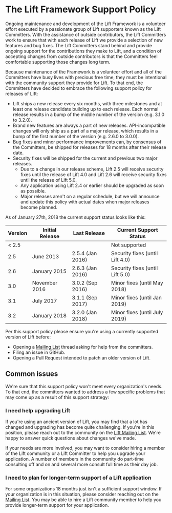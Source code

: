 # The Lift Framework Support Policy

Ongoing maintenance and development of the Lift Framework is a volunteer effort executed by a
passionate group of Lift supporters known as the Lift Committers. With the assistance of
outside contributors, the Lift Committers work to ensure that with each release of Lift we provide
a selection of new features and bug fixes. The Lift Committers stand behind and provide ongoing
support for the contributions they make to Lift, and a condition of accepting changes from outside
contributors is that the Committers feel comfortable supporting those changes long term.

Because maintenance of the Framework is a  volunteer effort and all of the Committers have busy
lives with precious free time, they must be intentional with the community support they provide for
Lift. To that end, the Committers have decided to embrace the following support policy for releases
of Lift:

* Lift ships a new release every six months, with three milestones and at least one release
  candidate building up to each release. Each normal release results in a bump of the middle number
  of the version (e.g. 3.1.0 to 3.2.0).
* Brand new features are always a part of new releases. API-incompatible changes will only ship as a
  part of a major release, which results in a bump of the first number of the version (e.g. 2.6.0 to
  3.0.0).
* Bug fixes and minor performance improvements can, by consensus of the Committers, be shipped for
  releases for 18 months after their release date.
* Security fixes will be shipped for the current and previous two major releases.
  * Due to a change in our release scheme, Lift 2.5 will receive security fixes until the release
  of Lift 4.0 and Lift 2.6 will receive security fixes until the release of Lift 5.0.
  * Any application using Lift 2.4 or earlier should be upgraded as soon as possible.
  * Major releases aren't on a regular schedule, but we will announce and update this policy with
  actual dates when major releases become planned.

As of January 27th, 2018 the current support status looks like this:

|Version  |Initial Release  | Last Release     | Current Support Status          |
|---------|-----------------|------------------|---------------------------------|
|< 2.5    |                 |                  | Not supported                   |
|2.5      |June 2013        | 2.5.4 (Jan 2016) | Security fixes (until Lift 4.0) |
|2.6      |January 2015     | 2.6.3 (Jan 2016) | Security fixes (until Lift 5.0) |
|3.0      |November 2016    | 3.0.2 (Sep 2016) | Minor fixes (until May 2018)    |
|3.1      |July 2017        | 3.1.1 (Sep 2017) | Minor fixes (until Jan 2019)    |
|3.2      |January 2018     | 3.2.0 (Jan 2018) | Minor fixes (until July 2019)   |

Per this support policy please ensure you're using a currently supported version of Lift before:

* Opening a [Mailing List][ml] thread asking for help from the committers.
* Filing an issue in GitHub.
* Opening a Pull Request intended to patch an older version of Lift.

## Common issues

We're sure that this support policy won't meet every organization's needs. To that end, the
committers wanted to address a few specific problems that may come up as a result of this support
strategy:

### I need help upgrading Lift

If you're using an ancient version of Lift, you may find that a lot has changed and upgrading has
become quite challenging. If you're in this position, please reach out to the community on the
[Lift Mailing List][ml]. We're happy to answer quick questions about changes we've made.

If your needs are more involved, you may want to consider hiring a member of the Lift community
or a Lift Committer to help you upgrade your application. A number of members in the community do
part-time consulting off and on and several more consult full time as their day job.

### I need to plan for longer-term support of a Lift application

For some organizations 18 months just isn't a sufficient support window. If your organization is in
this situation, please consider reaching out on the [Mailing List][ml]. You may be able to hire a
Lift community member to help you provide longer-term support for your application.

[ml]: https://groups.google.com/forum/#!forum/liftweb
